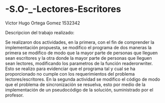 # -S.O-_-Lectores-Escritores
Victor Hugo Ortega Gomez
1532342

Descripcion del trabajo realizado:

Se realizaron dos actividades, en la primera, con el fin de comprender la implementación propuesta, se modifico 
el programa de dos maneras la primera se modifico de modo que la mayor parte de personas que lleguen sean escritores
y la otra donde la mayor parte de personas que lleguen sean lectores, modificando los parametros de la función readerorwriter. 
Esto se realizo para evidenciar que el programa tal y cual se ha proporcionado no cumple con los requerimientos del problema 
lectores/escritores. En la segunda actividad se modifico el código de modo que el problema de sincronización se resuelva, 
esto por medio de la implementación de un pseudocódigo de la solución, suministrado por el profesor.
